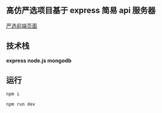 ## 高仿严选项目基于 express 简易 api 服务器

[严选前端页面](https://github.com/vaechy/chy-youxuan)

## 技术栈

**express node.js mongodb**

## 运行

`npm i `

`npm run dev`
